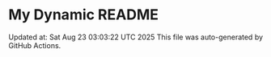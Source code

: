 # My Dynamic README
Updated at: Sat Aug 23 03:03:22 UTC 2025
This file was auto-generated by GitHub Actions.
